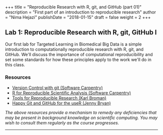 +++
title = "Reproducible Research with R, git, and GitHub (part 01)"
description = "First part of an introduction to reproducible research"
author = "Nima Hejazi"
publishDate = "2018-01-15"
draft = false
weight = 2
+++

## Lab 1: Reproducible Research with R, git, GitHub I

Our first lab for Targeted Learning in Biomedical Big Data is a simple
introduction to computationally reproducible research with R, git, and GitHub.
We'll discuss the importance of computational reproducibility and set some
standards for how these principles apply to the work we'll do in this class.

### Resources

* [Version Control with git (Software
    Carpentry)](http://swcarpentry.github.io/git-novice/)
* [R for Reproducible Scientific Analysis (Software
    Carpentry)](http://swcarpentry.github.io/r-novice-gapminder/)
* [Tools for Reproducible Research (Karl Broman)](http://kbroman.org/Tools4RR/)
* [Happy Git and GitHub for the useR (Jenny Bryan)](http://happygitwithr.com/)

_The above resources provide a mechanism to remedy any deficiencies that may be
present in background knowledge on scientific computing. You may wish to consult
them regularly as the course progresses._

---
